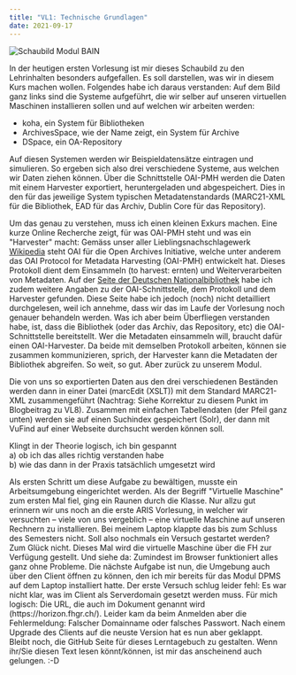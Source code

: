 ```yaml
---
title: "VL1: Technische Grundlagen"
date: 2021-09-17
---
```


<img src="https://user-images.githubusercontent.com/90787878/133682181-b836dfb1-2e35-4bd6-83f3-ee5ece34b670.png" alt="Schaubild Modul BAIN">
<p>
In der heutigen ersten Vorlesung ist mir dieses Schaubild zu den Lehrinhalten besonders aufgefallen. Es soll darstellen, was wir in diesem Kurs machen wollen. Folgendes habe ich daraus verstanden:
Auf dem Bild ganz links sind die Systeme aufgeführt, die wir selber auf unseren virtuellen Maschinen installieren sollen und auf welchen wir arbeiten werden:
<ul>
<li>koha, ein System für Bibliotheken </li>
<li>ArchivesSpace, wie der Name zeigt, ein System für Archive </li>
<li>DSpace, ein OA-Repository </li>
</ul>
<p>
Auf diesen Systemen werden wir Beispieldatensätze eintragen und simulieren. So ergeben sich also drei verschiedene Systeme, aus welchen wir Daten ziehen können. Über die Schnittstelle OAI-PMH werden die Daten mit einem Harvester exportiert, heruntergeladen und abgespeichert. Dies in den für das jeweilige System typischen Metadatenstandards (MARC21-XML für die Bibliothek, EAD für das Archiv, Dublin Core für das Repository). 
<p>
<p>
Um das genau zu verstehen, muss ich einen kleinen Exkurs machen. Eine kurze Online Recherche zeigt, für was OAI-PMH steht und was ein "Harvester" macht: Gemäss unser aller Lieblingsnachschlagewerk <a href="https://de.wikipedia.org/wiki/Open_Archives_Initiative">Wikipedia</a> steht OAI für die Open Archives Initiative, welche unter anderem das OAI Protocol for Metadata Harvesting (OAI-PMH) entwickelt hat. Dieses Protokoll dient dem Einsammeln (to harvest: ernten) und Weiterverarbeiten von Metadaten. 
Auf der <a href="https://www.dnb.de/DE/Professionell/Metadatendienste/Datenbezug/OAI/oai_node.html">Seite der Deutschen Nationalbibliothek</a> habe ich zudem weitere Angaben zu der OAI-Schnittstelle, dem Protokoll und dem Harvester gefunden. Diese Seite habe ich jedoch (noch) nicht detailliert durchgelesen, weil ich annehme, dass wir das im Laufe der Vorlesung noch genauer behandeln werden. Was ich aber beim Überfliegen verstanden habe, ist, dass die Bibliothek (oder das Archiv, das Repository, etc) die OAI-Schnittstelle bereitstellt. Wer die Metadaten einsammeln will, braucht dafür einen OAI-Harvester. Da beide mit demselben Protokoll arbeiten, können sie zusammen kommunizieren, sprich, der Harvester kann die Metadaten der Bibliothek abgreifen. So weit, so gut. Aber zurück zu unserem Modul.
<p>
Die von uns so exportierten Daten aus den drei verschiedenen Beständen werden dann in einer Datei (marcEdit (XSLT)) mit dem Standard MARC21-XML zusammengeführt (Nachtrag: Siehe Korrektur zu diesem Punkt im Blogbeitrag zu VL8). Zusammen mit einfachen Tabellendaten (der Pfeil ganz unten) werden sie auf einen Suchindex gespeichert (Solr), der dann mit VuFind auf einer Webseite durchsucht werden können soll.
<p>
Klingt in der Theorie logisch, ich bin gespannt <br>
a)	ob ich das alles richtig verstanden habe <br>
b)	wie das dann in der Praxis tatsächlich umgesetzt wird <br>
<p>
Als ersten Schritt um diese Aufgabe zu bewältigen, musste ein Arbeitsumgebung eingerichtet werden. Als der Begriff "Virtuelle Maschine" zum ersten Mal fiel, ging ein Raunen durch die Klasse. Nur allzu gut erinnern wir uns noch an die erste ARIS Vorlesung, in welcher wir versuchten – viele von uns vergeblich – eine virtuelle Maschine auf unseren Rechnern zu installieren. Bei meinem Laptop klappte das bis zum Schluss des Semesters nicht. Soll also nochmals ein Versuch gestartet werden? Zum Glück nicht. Dieses Mal wird die virtuelle Maschine über die FH zur Verfügung gestellt. Und siehe da: Zumindest im Browser funktioniert alles ganz ohne Probleme.
Die nächste Aufgabe ist nun, die Umgebung auch über den Client öffnen zu können, den ich mir bereits für das Modul DPMS auf dem Laptop installiert hatte. Der erste Versuch schlug leider fehl: Es war nicht klar, was im Client als Serverdomain gesetzt werden muss. Für mich logisch: Die URL, die auch im Dokument genannt wird (https://horizon.fhgr.ch/). Leider kam da beim Anmelden aber die Fehlermeldung: Falscher Domainname oder falsches Passwort. Nach einem Upgrade des Clients auf die neuste Version hat es nun aber geklappt.<br>
Bleibt noch, die GitHub Seite für dieses Lerntagebuch zu gestalten. Wenn ihr/Sie diesen Text lesen könnt/können, ist mir das anscheinend auch gelungen. :-D

